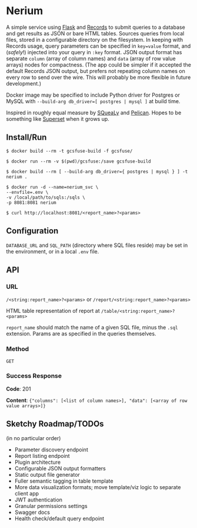 # Nerium

A simple service using [Flask](http://flask.pocoo.org/) and [Records](https://github.com/kennethreitz/records) to submit queries to a database and get results as JSON or bare HTML tables. Sources queries from local files, stored in a configurable directory on the filesystem. In keeping with Records usage, query parameters can be specified in `key=value` format, and (_safely_!) injected into your query in `:key` format. JSON output format has separate `column` (array of column names) and `data` (array of row value arrays) nodes for compactness. (The app could be simpler if it accepted the default Records JSON output, but prefers not repeating column names on every row to send over the wire. This will probably be more flexible in future development.)

Docker image may be specified to include Python driver for Postgres or MySQL with `--build-arg db_driver=[ postgres | mysql ]` at build time.

Inspired in roughly equal measure by [SQueaLy](https://hashedin.com/2017/04/24/squealy-intro-how-to-build-customized-dashboard/) and [Pelican](https://blog.getpelican.com/). Hopes to be something like [Superset](https://superset.incubator.apache.org/) when it grows up.

## Install/Run

```
$ docker build --rm -t gcsfuse-build -f gcsfuse/

$ docker run --rm -v $(pwd)/gcsfuse:/save gcsfuse-build

$ docker build --rm [ --build-arg db_driver={ postgres | mysql } ] -t nerium .

$ docker run -d --name=nerium_svc \
--envfile=.env \
-v /local/path/to/sqls:/sqls \
-p 8081:8081 nerium

$ curl http://localhost:8081/<report_name>?<params>
```

## Configuration

`DATABASE_URL` and `SQL_PATH` (directory where SQL files reside) may be set in the environment, or in a local `.env` file.

## API

### URL

`/<string:report_name>?<params>` or `/report/<string:report_name>?<params>`

HTML table representation of report at `/table/<string:report_name>?<params>`

`report_name` should match the name of a given SQL file, minus the `.sql` extension. Params are as specified in the queries themselves.

### Method

`GET`

### Success Response

**Code**: 201

**Content**: `{"columns": [<list of column names>], "data": [<array of row value arrays>]}`

## Sketchy Roadmap/TODOs

(in no particular order)
- Parameter discovery endpoint
- Report listing endpoint
- Plugin architecture
- Configurable JSON output formatters
- Static output file generator
- Fuller semantic tagging in table template
- More data visualization formats; move template/viz logic to separate client app
- JWT authentication
- Granular permissions settings
- Swagger docs
- Health check/default query endpoint
